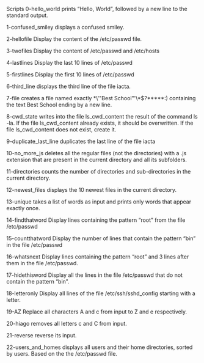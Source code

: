 Scripts
0-hello_world
prints “Hello, World”, followed by a new line to the standard output.

1-confused_smiley
displays a confused smiley.

2-hellofile
Display the content of the /etc/passwd file.

3-twofiles
Display the content of /etc/passwd and /etc/hosts

4-lastlines
Display the last 10 lines of /etc/passwd

5-firstlines
Display the first 10 lines of /etc/passwd

6-third_line
displays the third line of the file iacta.

7-file
creates a file named exactly \*\\'"Best School"\'\\*$\?\*\*\*\*\*:) containing the text Best School ending by a new line.

8-cwd_state
writes into the file ls_cwd_content the result of the command ls -la. If the file ls_cwd_content already exists, it should be overwritten. If the file ls_cwd_content does not exist, create it.

9-duplicate_last_line
duplicates the last line of the file iacta

10-no_more_js
deletes all the regular files (not the directories) with a .js extension that are present in the current directory and all its subfolders.

11-directories
counts the number of directories and sub-directories in the current directory.

12-newest_files
displays the 10 newest files in the current directory.

13-unique
takes a list of words as input and prints only words that appear exactly once.

14-findthatword
Display lines containing the pattern “root” from the file /etc/passwd

15-countthatword
Display the number of lines that contain the pattern “bin” in the file /etc/passwd

16-whatsnext
Display lines containing the pattern “root” and 3 lines after them in the file /etc/passwd.

17-hidethisword
Display all the lines in the file /etc/passwd that do not contain the pattern “bin”.

18-letteronly
Display all lines of the file /etc/ssh/sshd_config starting with a letter.

19-AZ
Replace all characters A and c from input to Z and e respectively.

20-hiago
removes all letters c and C from input.

21-reverse
reverse its input.

22-users_and_homes
displays all users and their home directories, sorted by users. Based on the the /etc/passwd file.

